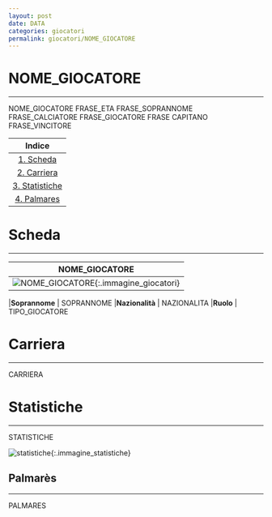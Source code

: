 ```yaml
---
layout: post
date: DATA
categories: giocatori
permalink: giocatori/NOME_GIOCATORE
---
```

<link rel="stylesheet" href="./../assets/giocatori.css">

# NOME_GIOCATORE
-------

NOME_GIOCATORE FRASE_ETA FRASE_SOPRANNOME FRASE_CALCIATORE FRASE_GIOCATORE FRASE CAPITANO
FRASE_VINCITORE

Indice |
:---:|
<a href="#scheda">1. Scheda</a>|
<a href="#carriera">2. Carriera</a>|
<a href="#statistiche">3. Statistiche</a>|
<a href="#palmarès">4. Palmares</a>|

# Scheda #
----

NOME_GIOCATORE |
|:---:|
![NOME_GIOCATORE]("./../../assets/giocatori/NOME_GIOCATORE.jpeg){:.immagine_giocatori} |

|**Soprannome** | SOPRANNOME
|**Nazionalità** | NAZIONALITA
|**Ruolo** | TIPO_GIOCATORE

# Carriera #
---- 

CARRIERA

# Statistiche #
----

STATISTICHE

![statistiche]("./../../assets/statistiche/NOME_GIOCATORE.png){:.immagine_statistiche} 

## Palmarès #
----

PALMARES


